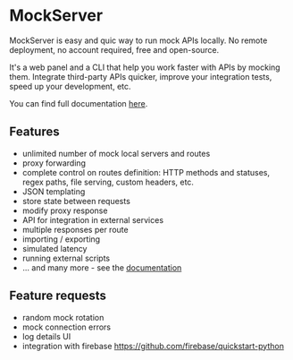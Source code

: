 # MockServer

MockServer is easy and quic way to run mock APIs locally. 
No remote deployment, no account required, free and open-source.

It's a web panel and a CLI that help you work faster with APIs by mocking them. 
Integrate third-party APIs quicker, improve your integration tests, speed up your development, etc.

You can find full documentation [here](./docs/docs.md).

## Features
- unlimited number of mock local servers and routes
- proxy forwarding
- complete control on routes definition: HTTP methods and statuses, regex paths, file serving, custom headers, etc.
- JSON templating
- store state between requests
- modify proxy response
- API for integration in external services
- multiple responses per route
- importing / exporting 
- simulated latency
- running external scripts
- ... and many more - see the [documentation](./docs/docs.md)

## Feature requests
- random mock rotation
- mock connection errors
- log details UI
- integration with firebase https://github.com/firebase/quickstart-python